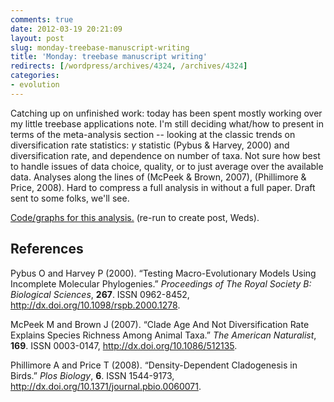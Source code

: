 ```yaml
---
comments: true
date: 2012-03-19 20:21:09
layout: post
slug: monday-treebase-manuscript-writing
title: 'Monday: treebase manuscript writing'
redirects: [/wordpress/archives/4324, /archives/4324]
categories:
- evolution
---
```


Catching up on unfinished work: today has been spent mostly working over my little treebase applications note.  I'm still deciding what/how to present in terms of the meta-analysis section -- looking at the classic trends on diversification rate statistics: $\gamma$ statistic (Pybus & Harvey, 2000) and diversification rate, and dependence on number of taxa. Not sure how best to handle issues of data choice, quality, or to just average over the available data. Analyses along the lines of (McPeek & Brown, 2007), (Phillimore & Price, 2008).  Hard to compress a full analysis in without a full paper.  Draft sent to some folks, we'll see.

[Code/graphs for this analysis.](https://github.com/ropensci/treeBASE/blob/master/inst/doc/treebase/treebase.md) (re-run to create post, Weds).
## References

<p>Pybus O and Harvey P (2000).
&ldquo;Testing Macro-Evolutionary Models Using Incomplete Molecular Phylogenies.&rdquo;
<EM>Proceedings of The Royal Society B: Biological Sciences</EM>, <B>267</B>.
ISSN 0962-8452, <a href="http://dx.doi.org/10.1098/rspb.2000.1278">http://dx.doi.org/10.1098/rspb.2000.1278</a>.
<p>McPeek M and Brown J (2007).
&ldquo;Clade Age And Not Diversification Rate Explains Species Richness Among Animal Taxa.&rdquo;
<EM>The American Naturalist</EM>, <B>169</B>.
ISSN 0003-0147, <a href="http://dx.doi.org/10.1086/512135">http://dx.doi.org/10.1086/512135</a>.
<p>Phillimore A and Price T (2008).
&ldquo;Density-Dependent Cladogenesis in Birds.&rdquo;
<EM>Plos Biology</EM>, <B>6</B>.
ISSN 1544-9173, <a href="http://dx.doi.org/10.1371/journal.pbio.0060071">http://dx.doi.org/10.1371/journal.pbio.0060071</a>.
